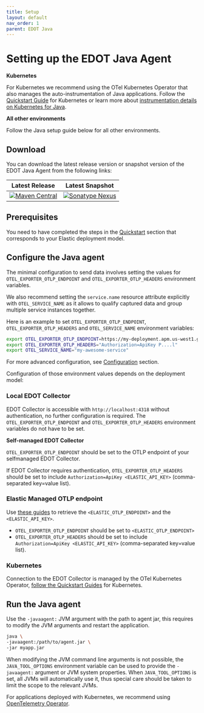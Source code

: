 ```yaml
---
title: Setup
layout: default
nav_order: 1
parent: EDOT Java
---
```


# Setting up the EDOT Java Agent

**Kubernetes**

For Kubernetes we recommend using the OTel Kubernetes Operator that also manages the auto-instrumentation of Java applications. Follow the [Quickstart Guide](../../../quickstart/index) for Kubernetes or learn more about [instrumentation details on Kubernetes for Java](./k8s). 

**All other environments**

Follow the Java setup guide below for all other environments.

## Download

You can download the latest release version or snapshot version of the EDOT Java Agent from the following links:

| Latest Release | Latest Snapshot |
|:---:|:---:|
| [![Maven Central](https://img.shields.io/maven-central/v/co.elastic.otel/elastic-otel-javaagent?label=elastic-otel-javaagent&style=for-the-badge)](https://mvnrepository.com/artifact/co.elastic.otel/elastic-otel-javaagent/latest) | [![Sonatype Nexus](https://img.shields.io/nexus/s/co.elastic.otel/elastic-otel-javaagent?server=https%3A%2F%2Foss.sonatype.org&label=elastic-otel-javaagent&style=for-the-badge)](https://oss.sonatype.org/service/local/artifact/maven/redirect?r=snapshots&g=co.elastic.otel&a=elastic-otel-javaagent&v=LATEST) |

## Prerequisites

You need to have completed the steps in the [Quickstart](/quickstart/) section that corresponds to your Elastic deployment model.

##  Configure the Java agent

The minimal configuration to send data involves setting the values for `OTEL_EXPORTER_OTLP_ENDPOINT` and `OTEL_EXPORTER_OTLP_HEADERS` environment variables.

We also recommend setting the `service.name` resource attribute explicitly with `OTEL_SERVICE_NAME` as it allows to qualify captured data and group multiple service instances together.

Here is an example to set `OTEL_EXPORTER_OTLP_ENDPOINT`, `OTEL_EXPORTER_OTLP_HEADERS` and `OTEL_SERVICE_NAME` environment variables:

```bash
export OTEL_EXPORTER_OTLP_ENDPOINT=https://my-deployment.apm.us-west1.gcp.cloud.es.io
export OTEL_EXPORTER_OTLP_HEADERS="Authorization=ApiKey P....l"
export OTEL_SERVICE_NAME="my-awesome-service"
```

For more advanced configuration, see [Configuration](../configuration) section.

Configuration of those environment values depends on the deployment model:

### Local EDOT Collector

EDOT Collector is accessible with `http://localhost:4318` without authentication, no further configuration is required.
The `OTEL_EXPORTER_OTLP_ENDPOINT` and `OTEL_EXPORTER_OTLP_HEADERS` environment variables do not have to be set.

**Self-managed EDOT Collector**

`OTEL_EXPORTER_OTLP_ENDPOINT` should be set to the OTLP endpoint of your selfmanaged EDOT Collector.
    
If EDOT Collector requires authentication, `OTEL_EXPORTER_OTLP_HEADERS` should be set to include `Authorization=ApiKey <ELASTIC_API_KEY>` (comma-separated key=value list).

### Elastic Managed OTLP endpoint

Use [these guides](../../../quickstart/serverless/index) to retrieve the `<ELASTIC_OTLP_ENDPOINT>` and the `<ELASTIC_API_KEY>`.

- `OTEL_EXPORTER_OTLP_ENDPOINT` should be set to `<ELASTIC_OTLP_ENDPOINT>`
- `OTEL_EXPORTER_OTLP_HEADERS` should be set to include `Authorization=ApiKey <ELASTIC_API_KEY>` (comma-separated key=value list).

### Kubernetes

Connection to the EDOT Collector is managed by the OTel Kubernetes Operator, [follow the Quickstart Guides](../../../quickstart/index) for Kubernetes.

## Run the Java agent

Use the `-javaagent:` JVM argument with the path to agent jar, this requires to modify the JVM arguments and restart
the application.

```bash
java \
-javaagent:/path/to/agent.jar \
-jar myapp.jar
```

When modifying the JVM command line arguments is not possible, the `JAVA_TOOL_OPTIONS` environment variable can be used
to provide the `-javaagent:` argument or JVM system properties. When `JAVA_TOOL_OPTIONS` is set, all JVMs will automatically 
use it, thus special care should be taken to limit the scope to the relevant JVMs.

For applications deployed with Kubernetes, we recommend using [OpenTelemetry Operator](./k8s).
